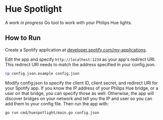 # Hue Spotlight

A _work in progress_ Go tool to work with your Philips Hue lights.

## How to Run

Create a Spotify application at [developer.spotify.com/my-applications](https://developer.spotify.com/my-applications/).

Edit the app and specify `http://localhost:1234` as your app's redirect URI. This redirect
URI needs to match the address specified in your config.json.

```sh
cp config.json.example config.json
```

Modify config.json to specify the client ID, client secret, and redirect URI for your Spotify app.
If you know the IP address of your Philips Hue bridge, or a user on that bridge, you can specify
those as well. Otherwise, the app will discover bridges on your network and tell you the IP and user
so you can add them to your config file. Then run the app with:

```
go run cmd/huespotlight/main.go config.json
```
